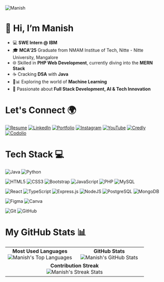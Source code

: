 <img src="https://komarev.com/ghpvc/?username=ManishShettigar253&label=Profile%20views&color=red&style=flat-square" alt="Manish" />

 # 👋 Hi, I’m Manish

- 💻 **SWE Intern @ IBM**
- 🎓 **MCA'25** Graduate from NMAM Institue of Tech, Nitte - Nitte University, Mangalore
- 🌐 Skilled in **PHP Web Development**, currently diving into the **MERN Stack**
- ☕️ Cracking **DSA** with **Java**
- 🧠📊 Exploring the world of **Machine Learning**
- 🚀 Passionate about **Full Stack Development, AI & Tech Innovation**


# Let's Connect 🌍
[![Resume](https://img.shields.io/badge/Resume-%23FF5733.svg?logo=document&logoColor=white)](https://drive.google.com/file/d/19NSILJH3XAnF_TQn6vVmTZBMyGdkot8u/view?usp=drive_link)
[![LinkedIn](https://img.shields.io/badge/LinkedIn-%230077B5.svg?style=flat&logo=linkedin&logoColor=white)](https://www.linkedin.com/in/manish-3b6142207/)
[![Portfolio](https://img.shields.io/badge/Portfolio-%230077B5.svg?logo=user&logoColor=white)](https://manishshettigar253.github.io/Manish_Portfolio/)
[![Instagram](https://img.shields.io/badge/Instagram-%23E4405F.svg?logo=instagram&logoColor=white)](https://www.instagram.com/manish__shettigar?igsh=aGlwemQwdzc2N3g2) 
[![YouTube](https://img.shields.io/badge/YouTube-%23FF0000.svg?logo=youtube&logoColor=white)](https://www.youtube.com/@wanderlustEngineer253)
[![Credly](https://img.shields.io/badge/Credly-Badge-blue?logo=credly&logoColor=white)](https://www.credly.com/users/manish.bee74b2e)
[![Codolio](https://img.shields.io/badge/Codolio-Profile-orange?logo=data&logoColor=white)](https://codolio.com/profile/ManishShettigar253)


# Tech Stack 💻
![Java](https://img.shields.io/badge/java-%23ED8B00.svg?style=for-the-badge&logo=openjdk&logoColor=white) ![Python](https://img.shields.io/badge/python-3670A0?style=for-the-badge&logo=python&logoColor=ffdd54) 

![HTML5](https://img.shields.io/badge/html5-%23E34F26.svg?style=for-the-badge&logo=html5&logoColor=white) ![CSS3](https://img.shields.io/badge/css3-%231572B6.svg?style=for-the-badge&logo=css3&logoColor=white) ![Bootstrap](https://img.shields.io/badge/bootstrap-%238511FA.svg?style=for-the-badge&logo=bootstrap&logoColor=white)  ![JavaScript](https://img.shields.io/badge/javascript-%23323330.svg?style=for-the-badge&logo=javascript&logoColor=%23F7DF1E) ![PHP](https://img.shields.io/badge/php-%23777BB4.svg?style=for-the-badge&logo=php&logoColor=white) ![MySQL](https://img.shields.io/badge/mysql-4479A1.svg?style=for-the-badge&logo=mysql&logoColor=white)

![React](https://img.shields.io/badge/react-%2320232a.svg?style=for-the-badge&logo=react&logoColor=%2361DAFB) ![TypeScript](https://img.shields.io/badge/TypeScript-%23007ACC.svg?style=for-the-badge&logo=typescript&logoColor=white) ![Express.js](https://img.shields.io/badge/express.js-%23404d59.svg?style=for-the-badge&logo=express&logoColor=%2361DAFB)  ![NodeJS](https://img.shields.io/badge/node.js-6DA55F?style=for-the-badge&logo=node.js&logoColor=white) ![PostgreSQL](https://img.shields.io/badge/PostgreSQL-%23316192.svg?style=for-the-badge&logo=postgresql&logoColor=white) ![MongoDB](https://img.shields.io/badge/MongoDB-%234ea94b.svg?style=for-the-badge&logo=mongodb&logoColor=white)  

![Figma](https://img.shields.io/badge/figma-%23F24E1E.svg?style=for-the-badge&logo=figma&logoColor=white) ![Canva](https://img.shields.io/badge/Canva-%2300C4CC.svg?style=for-the-badge&logo=Canva&logoColor=white) 

![Git](https://img.shields.io/badge/git-%23F05033.svg?style=for-the-badge&logo=git&logoColor=white) ![GitHub](https://img.shields.io/badge/github-%23121011.svg?style=for-the-badge&logo=github&logoColor=white)



# My GitHub Stats 📊

<div align="left">
  <table>
    <tr>
      <td align="center" width="50%">
        <b>Most Used Languages</b><br>
        <img src="https://github-readme-stats.vercel.app/api/top-langs/?username=ManishShettigar253&show_icons=true&theme=radical&layout=compact" alt="Manish's Top Languages" />
      </td>
      <td align="center" width="50%">
        <b>GitHub Stats</b><br>
        <img src="https://github-readme-stats.vercel.app/api?username=ManishShettigar253&show_icons=true&theme=radical" alt="Manish's GitHub Stats" />
      </td>
    </tr>
    <tr>
      <td colspan="2" align="center">
        <b>Contribution Streak</b><br>
        <img src="https://github-readme-streak-stats.herokuapp.com/?user=ManishShettigar253&theme=radical" alt="Manish's Streak Stats" />
      </td>
    </tr>
  </table>
</div>





